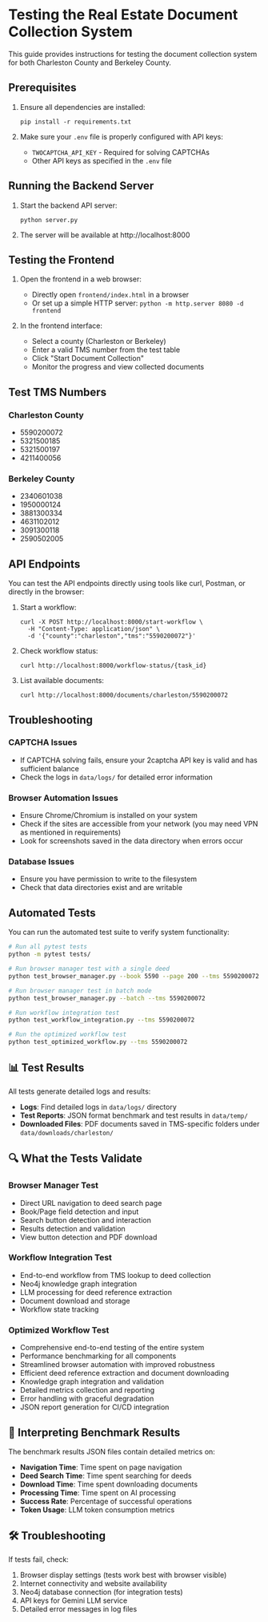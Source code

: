 # Testing the Real Estate Document Collection System

This guide provides instructions for testing the document collection system for both Charleston County and Berkeley County.

## Prerequisites

1. Ensure all dependencies are installed:
   ```
   pip install -r requirements.txt
   ```

2. Make sure your `.env` file is properly configured with API keys:
   - `TWOCAPTCHA_API_KEY` - Required for solving CAPTCHAs
   - Other API keys as specified in the `.env` file

## Running the Backend Server

1. Start the backend API server:
   ```
   python server.py
   ```

2. The server will be available at http://localhost:8000

## Testing the Frontend

1. Open the frontend in a web browser:
   - Directly open `frontend/index.html` in a browser
   - Or set up a simple HTTP server: `python -m http.server 8080 -d frontend`

2. In the frontend interface:
   - Select a county (Charleston or Berkeley)
   - Enter a valid TMS number from the test table
   - Click "Start Document Collection"
   - Monitor the progress and view collected documents

## Test TMS Numbers

### Charleston County
- 5590200072
- 5321500185
- 5321500197
- 4211400056

### Berkeley County
- 2340601038
- 1950000124
- 3881300334
- 4631102012
- 3091300118
- 2590502005

## API Endpoints

You can test the API endpoints directly using tools like curl, Postman, or directly in the browser:

1. Start a workflow:
   ```
   curl -X POST http://localhost:8000/start-workflow \
     -H "Content-Type: application/json" \
     -d '{"county":"charleston","tms":"5590200072"}'
   ```

2. Check workflow status:
   ```
   curl http://localhost:8000/workflow-status/{task_id}
   ```

3. List available documents:
   ```
   curl http://localhost:8000/documents/charleston/5590200072
   ```

## Troubleshooting

### CAPTCHA Issues
- If CAPTCHA solving fails, ensure your 2captcha API key is valid and has sufficient balance
- Check the logs in `data/logs/` for detailed error information

### Browser Automation Issues
- Ensure Chrome/Chromium is installed on your system
- Check if the sites are accessible from your network (you may need VPN as mentioned in requirements)
- Look for screenshots saved in the data directory when errors occur

### Database Issues
- Ensure you have permission to write to the filesystem
- Check that data directories exist and are writable

## Automated Tests

You can run the automated test suite to verify system functionality:

```bash
# Run all pytest tests
python -m pytest tests/

# Run browser manager test with a single deed
python test_browser_manager.py --book 5590 --page 200 --tms 5590200072

# Run browser manager test in batch mode
python test_browser_manager.py --batch --tms 5590200072

# Run workflow integration test
python test_workflow_integration.py --tms 5590200072

# Run the optimized workflow test
python test_optimized_workflow.py --tms 5590200072
```

## 📊 Test Results

All tests generate detailed logs and results:

- **Logs**: Find detailed logs in `data/logs/` directory
- **Test Reports**: JSON format benchmark and test results in `data/temp/`
- **Downloaded Files**: PDF documents saved in TMS-specific folders under `data/downloads/charleston/`

## 🔍 What the Tests Validate

### Browser Manager Test

- Direct URL navigation to deed search page
- Book/Page field detection and input
- Search button detection and interaction
- Results detection and validation
- View button detection and PDF download

### Workflow Integration Test

- End-to-end workflow from TMS lookup to deed collection
- Neo4j knowledge graph integration
- LLM processing for deed reference extraction
- Document download and storage
- Workflow state tracking

### Optimized Workflow Test

- Comprehensive end-to-end testing of the entire system
- Performance benchmarking for all components
- Streamlined browser automation with improved robustness
- Efficient deed reference extraction and document downloading
- Knowledge graph integration and validation
- Detailed metrics collection and reporting
- Error handling with graceful degradation
- JSON report generation for CI/CD integration

## 📝 Interpreting Benchmark Results

The benchmark results JSON files contain detailed metrics on:

- **Navigation Time**: Time spent on page navigation
- **Deed Search Time**: Time spent searching for deeds
- **Download Time**: Time spent downloading documents
- **Processing Time**: Time spent on AI processing
- **Success Rate**: Percentage of successful operations
- **Token Usage**: LLM token consumption metrics

## 🛠️ Troubleshooting

If tests fail, check:

1. Browser display settings (tests work best with browser visible)
2. Internet connectivity and website availability
3. Neo4j database connection (for integration tests)
4. API keys for Gemini LLM service
5. Detailed error messages in log files
